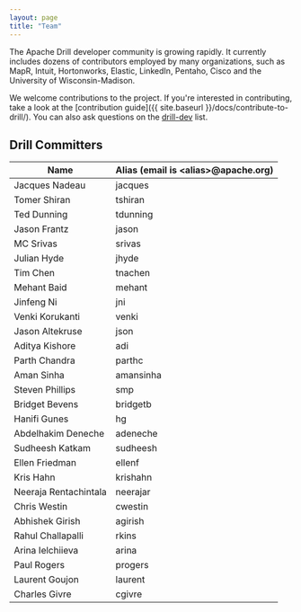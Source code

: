 ```yaml
---
layout: page
title: "Team"
---
```

The Apache Drill developer community is growing rapidly. It currently includes dozens of contributors employed by many organizations, such as MapR, Intuit, Hortonworks, Elastic, LinkedIn, Pentaho, Cisco and the University of Wisconsin-Madison.

We welcome contributions to the project. If you're interested in contributing, take a look at the [contribution guide]({{ site.baseurl }}/docs/contribute-to-drill/). You can also ask questions on the [drill-dev](mailto:dev@drill.apache.org) list.

## Drill Committers

| Name | Alias (email is &lt;alias&gt;@apache.org) |
|------|-------|
| Jacques Nadeau | jacques |
| Tomer Shiran | tshiran |
| Ted Dunning | tdunning |
| Jason Frantz | jason |
| MC Srivas | srivas |
| Julian Hyde | jhyde |
| Tim Chen | tnachen |
| Mehant Baid | mehant |
| Jinfeng Ni | jni |
| Venki Korukanti | venki |
| Jason Altekruse | json |
| Aditya Kishore | adi |
| Parth Chandra | parthc |
| Aman Sinha | amansinha |
| Steven Phillips | smp |
| Bridget Bevens | bridgetb |
| Hanifi Gunes | hg |
| Abdelhakim Deneche | adeneche |
| Sudheesh Katkam | sudheesh |
| Ellen Friedman | ellenf |
| Kris Hahn | krishahn |
| Neeraja Rentachintala | neerajar |
| Chris Westin | cwestin |
| Abhishek Girish | agirish |
| Rahul Challapalli | rkins |
| Arina Ielchiieva | arina |  
| Paul Rogers | progers |
| Laurent Goujon | laurent |  
| Charles Givre | cgivre |    

